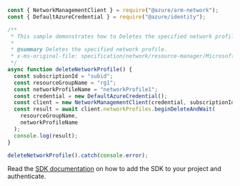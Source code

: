 ```javascript
const { NetworkManagementClient } = require("@azure/arm-network");
const { DefaultAzureCredential } = require("@azure/identity");

/**
 * This sample demonstrates how to Deletes the specified network profile.
 *
 * @summary Deletes the specified network profile.
 * x-ms-original-file: specification/network/resource-manager/Microsoft.Network/stable/2021-08-01/examples/NetworkProfileDelete.json
 */
async function deleteNetworkProfile() {
  const subscriptionId = "subid";
  const resourceGroupName = "rg1";
  const networkProfileName = "networkProfile1";
  const credential = new DefaultAzureCredential();
  const client = new NetworkManagementClient(credential, subscriptionId);
  const result = await client.networkProfiles.beginDeleteAndWait(
    resourceGroupName,
    networkProfileName
  );
  console.log(result);
}

deleteNetworkProfile().catch(console.error);
```

Read the [SDK documentation](https://github.com/Azure/azure-sdk-for-js/blob/%40azure%2Farm-network_28.0.0/sdk/network/arm-network/README.md) on how to add the SDK to your project and authenticate.

